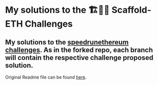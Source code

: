 # My solutions to the 🏗👷🏾 Scaffold-ETH Challenges

## My solutions to the [speedrunethereum challenges](https://speedrunethereum.com/). As in the forked repo, each branch will contain the respective challenge proposed solution.


Original Readme file can be found [here](https://github.com/scaffold-eth/scaffold-eth-challenges/blob/master/README.md).
